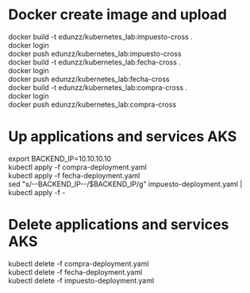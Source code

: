 # Docker create image and upload
docker build -t edunzz/kubernetes_lab:impuesto-cross .
<br>
docker login
<br>
docker push edunzz/kubernetes_lab:impuesto-cross
<br>
docker build -t edunzz/kubernetes_lab:fecha-cross .
<br>
docker login
<br>
docker push edunzz/kubernetes_lab:fecha-cross
<br>
docker build -t edunzz/kubernetes_lab:compra-cross .
<br>
docker login
<br>
docker push edunzz/kubernetes_lab:compra-cross
<br>

# Up applications and services AKS
export BACKEND_IP=10.10.10.10
<br>
kubectl apply -f compra-deployment.yaml
<br>
kubectl apply -f fecha-deployment.yaml
<br>
sed "s/--BACKEND_IP--/$BACKEND_IP/g" impuesto-deployment.yaml | kubectl apply -f -
<br>
# Delete applications and services AKS
kubectl delete -f compra-deployment.yaml
<br>
kubectl delete -f fecha-deployment.yaml
<br>
kubectl delete -f impuesto-deployment.yaml
